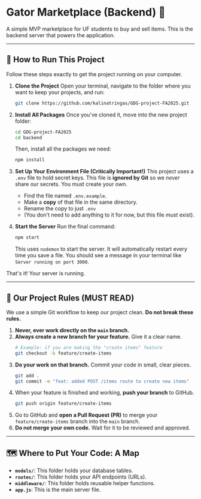 # Gator Marketplace (Backend) 🐊

A simple MVP marketplace for UF students to buy and sell items. This is the backend server that powers the application.

---

## 🚀 How to Run This Project

Follow these steps exactly to get the project running on your computer.

1.  **Clone the Project**
    Open your terminal, navigate to the folder where you want to keep your projects, and run:
    ```bash
    git clone https://github.com/kalinatringas/GDG-project-FA2025.git
    ```

2.  **Install All Packages**
    Once you've cloned it, move into the new project folder:
    ```bash
    cd GDG-project-FA2025
    cd backend
    ```
    Then, install all the packages we need:
    ```bash
    npm install
    ```

3.  **Set Up Your Environment File (Critically Important!)**
    This project uses a `.env` file to hold secret keys. This file is **ignored by Git** so we *never* share our secrets. You must create your own.
    * Find the file named `.env.example`.
    * Make a **copy** of that file in the same directory.
    * Rename the copy to just `.env`
    * (You don't need to add anything to it for now, but this file *must* exist).

4.  **Start the Server**
    Run the final command:
    ```bash
    npm start
    ```
    This uses `nodemon` to start the server. It will automatically restart every time you save a file. You should see a message in your terminal like `Server running on port 3000`.

That's it! Your server is running.

---

## 📜 Our Project Rules (MUST READ)

We use a simple Git workflow to keep our project clean. **Do not break these rules.**

1.  **Never, ever work directly on the `main` branch.**
2.  **Always create a new branch for your feature.** Give it a clear name.
    ```bash
    # Example: if you are making the "create items" feature
    git checkout -b feature/create-items
    ```
3.  **Do your work on that branch.** Commit your code in small, clear pieces.
    ```bash
    git add .
    git commit -m "feat: added POST /items route to create new items"
    ```
4.  When your feature is finished and working, **push your branch** to GitHub.
    ```bash
    git push origin feature/create-items
    ```
5.  Go to GitHub and **open a Pull Request (PR)** to merge your `feature/create-items` branch into the `main` branch.
6.  **Do not merge your own code.** Wait for it to be reviewed and approved.

---

## 🗺️ Where to Put Your Code: A Map

* **`models/`**: This folder holds your database tables.
* **`routes/`**: This folder holds your API endpoints (URLs).
* **`middleware/`**: This folder holds reusable helper functions.
* **`app.js`**: This is the main server file.
